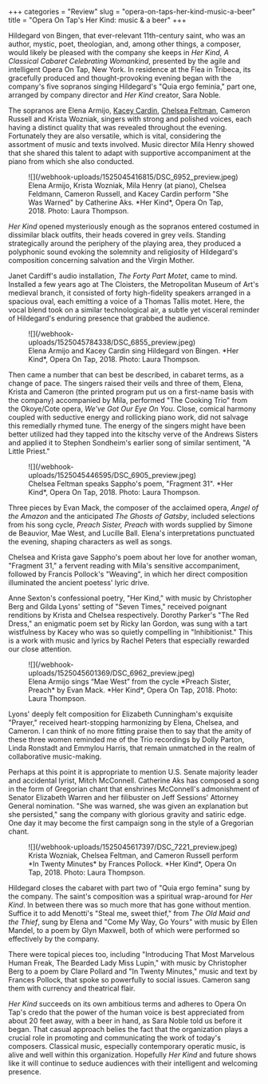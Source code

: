 +++
categories = "Review"
slug = "opera-on-taps-her-kind-music-a-beer"
title = "Opera On Tap&#039;s Her Kind: music &amp; a beer"
+++

Hildegard von Bingen, that ever-relevant 11th-century saint, who was an author, mystic, poet, theologian, and, among other things, a composer, would likely be pleased with the company she keeps in *Her Kind, A Classical Cabaret Celebrating Womankind*, presented by the agile and intelligent Opera On Tap, New York. In residence at the Flea in Tribeca, its gracefully produced and thought-provoking evening began with the company's five sopranos singing Hildegard's "Quia ergo feminia," part one, arranged by company director and *Her Kind* creator, Sara Noble.

The sopranos are Elena Armijo, [Kacey Cardin](/scene/people/kacey-cardin/), [Chelsea Feltman](/scene/people/chelsea-feltman/), Cameron Russell and Krista Wozniak, singers with strong and polished voices, each having a distinct quality that was revealed throughout the evening. Fortunately they are also versatile, which is vital, considering the assortment of music and texts involved. Music director Mila Henry showed that she shared this talent to adapt with supportive accompaniment at the piano from which she also conducted.

<figure data-type="image">
![](/webhook-uploads/1525045416815/DSC_6952_preview.jpeg)
<figcaption>Elena Armijo, Krista Wozniak, Mila Henry (at piano), Chelsea Feldmann, Cameron Russell, and Kacey Cardin perform "She Was Warned" by Catherine Aks. *Her Kind*, Opera On Tap, 2018. Photo: Laura Thompson.</figcaption>
</figure>
 
*Her Kind* opened mysteriously enough as the sopranos entered costumed in dissimilar black outfits, their heads covered in grey veils. Standing strategically around the periphery of the playing area, they produced a polyphonic sound evoking the solemnity and religiosity of Hildegard's composition concerning salvation and the Virgin Mother.

Janet Cardiff's audio installation, *The Forty Part Motet*, came to mind. Installed a few years ago at The Cloisters, the Metropolitan Museum of Art's medieval branch, it consisted of forty high-fidelity speakers arranged in a spacious oval, each emitting a voice of a Thomas Tallis motet. Here, the vocal blend took on a similar technological air, a subtle yet visceral reminder of Hildegard's enduring presence that grabbed the audience.

<figure data-type="image">
![](/webhook-uploads/1525045784338/DSC_6855_preview.jpeg)
<figcaption>Elena Armijo and Kacey Cardin sing Hildegard von Bingen. *Her Kind*, Opera On Tap, 2018. Photo: Laura Thompson.</figcaption>
</figure>

Then came a number that can best be described, in cabaret terms, as a change of pace. The singers raised their veils and three of them, Elena, Krista and Cameron (the printed program put us on a first-name basis with the company) accompanied by Mila, performed "The Cooking Trio" from the Okoye/Cote opera, *We've Got Our Eye On You*. Close, comical harmony coupled with seductive energy and rollicking piano work, did not salvage this remedially rhymed tune. The energy of the singers might have been better utilized had they tapped into the kitschy verve of the Andrews Sisters and applied it to Stephen Sondheim's earlier song of similar sentiment, "A Little Priest."

<figure data-type="image">
![](/webhook-uploads/1525045446595/DSC_6905_preview.jpeg)
<figcaption>Chelsea Feltman speaks Sappho's poem, "Fragment 31". *Her Kind*, Opera On Tap, 2018. Photo: Laura Thompson.</figcaption>
</figure>

Three pieces by Evan Mack, the composer of the acclaimed opera, *Angel of the Amazon* and the anticipated *The Ghosts of Gatsby*, included selections from his song cycle, *Preach Sister, Preach* with words supplied by Simone de Beauvior, Mae West, and Lucille Ball. Elena's interpretations punctuated the evening, shaping characters as well as songs. 

Chelsea and Krista gave Sappho's poem about her love for another woman, "Fragment 31," a fervent reading with Mila's sensitive accompaniment, followed by Francis Pollock's "Weaving", in which her direct composition illuminated the ancient poetess' lyric drive.

Anne Sexton's confessional poetry, "Her Kind," with music by Christopher Berg and Gilda Lyons' setting of "Seven Times," received poignant renditions by Krista and Chelsea respectively. Dorothy Parker's "The Red Dress," an enigmatic poem set by Ricky Ian Gordon, was sung with a tart wistfulness by Kacey who was so quietly compelling in "Inhibitionist." This is a work with music and lyrics by Rachel Peters that especially rewarded our close attention. 

<figure data-type="image">
![](/webhook-uploads/1525045601369/DSC_6962_preview.jpeg)
<figcaption>Elena Armijo sings “Mae West” from the cycle *Preach Sister, Preach* by Evan Mack. *Her Kind*, Opera On Tap, 2018. Photo: Laura Thompson.</figcaption>
</figure>

Lyons' deeply felt composition for Elizabeth Cunningham's exquisite "Prayer," received heart-stopping harmonizing by Elena, Chelsea, and Cameron. I can think of no more fitting praise then to say that the amity of these three women reminded me of the Trio recordings by Dolly Parton, Linda Ronstadt and Emmylou Harris, that remain unmatched in the realm of collaborative music-making.

Perhaps at this point it is appropriate to mention U.S. Senate majority leader and accidental lyrist, Mitch McConnell. Catherine Aks has composed a song in the form of Gregorian chant that enshrines McConnell's admonishment of Senator Elizabeth Warren and her filibuster on Jeff Sessions' Attorney General nomination. "She was warned, she was given an explanation but she persisted," sang the company with glorious gravity and satiric edge. One day it may become the first campaign song in the style of a Gregorian chant.

<figure data-type="image">
![](/webhook-uploads/1525045617397/DSC_7221_preview.jpeg)
<figcaption>Krista Wozniak, Chelsea Feltman, and Cameron Russell perform *In Twenty Minutes* by Frances Pollock. *Her Kind*, Opera On Tap, 2018. Photo: Laura Thompson.</figcaption>
</figure>

Hildegard closes the cabaret with part two of "Quia ergo femina" sung by the company. The saint's composition was a spiritual wrap-around for *Her Kind*. In between there was so much more that has gone without mention. Suffice it to add Menotti's "Steal me, sweet thief," from *The Old Maid and the Thief*, sung by Elena and "Come My Way, Go Yours" with music by Ellen Mandel, to a poem by Glyn Maxwell, both of which were performed so effectively by the company.

There were topical pieces too, including "Introducing That Most Marvelous Human Freak, The Bearded Lady Miss Lupin," with music by Christopher Berg to a poem by Clare Pollard and "In Twenty Minutes," music and text by Frances Pollock, that spoke so powerfully to social issues. Cameron sang them with currency and theatrical flair.

*Her Kind* succeeds on its own ambitious terms and adheres to Opera On Tap's credo that the power of the human voice is best appreciated from about 20 feet away, with a beer in hand, as Sara Noble told us before it began. That casual approach belies the fact that the organization plays a crucial role in promoting and communicating the work of today's composers. Classical music, especially contemporary operatic music, is alive and well within this organization. Hopefully *Her Kind* and future shows like it will continue to seduce audiences with their intelligent and welcoming presence. 
